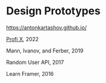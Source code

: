 # Design Prototypes
https://antonkartashov.github.io/

[Profi X](https://antonkartashov.github.io/profi/machinery), 2022

Mann, Ivanov, and Ferber, 2019

Random User API, 2017

Learn Framer, 2016
